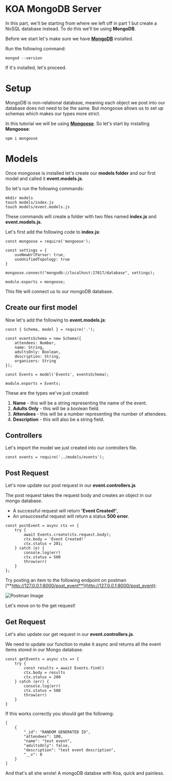 # KOA MongoDB Server

In this part, we'll be starting from where we left off in part 1 but create a NoSQL database instead. To do this we'll be using **MongoDB**. 

Before we start let's make sure we have [**MongoDB**](https://www.mongodb.com/docs/manual/tutorial/install-mongodb-on-os-x/) installed.

Run the following command:
```
mongod --version
```
If it's installed, let's proceed.

# Setup
MongoDB is non-relational database, meaning each object we post into our database does not need to be the same. But mongoose allows us to set up schemas which makes our types more strict. 

In this tutorial we will be using [**Mongoose**](https://mongoosejs.com/). So let's start by installing **Mongoose**:

```
npm i mongoose
```
# Models
Once mongoose is installed let's create our **models folder** and our first model and called it **event.models.js**. 

So let's run the following commands:

```
mkdir models
touch models/index.js
touch models/event.models.js
```
These commands will create a folder with two files named **index.js** and **event.models.js**. 

Let's first add the following code to **index.js**:

```
const mongoose = require('mongoose');

const settings = {
    useNewUrlParser: true,
    useUnifiedTopology: true 
}

mongoose.connect("mongodb://localhost:27017/database", settings);

module.exports = mongoose;
```

This file will connect us to our mongoDB database.
## Create our first model

Now let's add the following to **event.models.js**:

```
const { Schema, model } = require('.');

const eventsSchema = new Schema({
    attendees: Number,
    name: String,
    adultsOnly: Boolean,
    description: String,
    organizers: String
});

const Events = model('Events', eventsSchema);

module.exports = Events;
```

These are the types we've just created:

1. **Name** - this will be a string representing the name of the event.
2. **Adults Only** - this will be a boolean field.
3. **Attendees** - this will be a number representing the number of attendees.
4. **Description** - this will also be a string field.

## Controllers
Let's import the model we just created into our controllers file.

```
const events = require('../models/events');
```

## Post Request
Let's now update our post request in our **event.controllers.js**

The post request takes the request body and creates an object in our mongo database.

- A successful request will return **'Event Created!'**, 
- An unsuccessful request will return a status **500 error**.

```
const postEvent = async ctx => {
    try {
        await Events.create(ctx.request.body);
        ctx.body = 'Event Created!'
        ctx.status = 201;
    } catch (e) {
        console.log(err)
        ctx.status = 500
        throw(err)
    }
};
```

Try posting an item to the following endpoint on postman [**http://127.0.0.1:8000/post_event**](http://127.0.0.1:8000/post_event):

![Postman Image](https://dev-to-uploads.s3.amazonaws.com/uploads/articles/gxzjtsd0img7gdmjx4vd.png)

Let's move on to the get request!

## Get Request
Let's also update our get request in our **event.controllers.js**. 

We need to update our function to make it async and returns all the event items stored in our Mongo database.

```
const getEvents = async ctx => {
    try {
        const results = await Events.find()
        ctx.body = results
        ctx.status = 200
    } catch (err) {
        console.log(err)
        ctx.status = 500
        throw(err)
    }
}
```

If this works correctly you should get the following: 

```
[
    {
        "_id": "RANDOM GENERATED ID",
        "attendees": 100,
        "name": "test event",
        "adultsOnly": false,
        "description": "test event description",
        "__v": 0
    }
]
```

And that's all she wrote! A mongoDB databse with Koa, quick and painless.